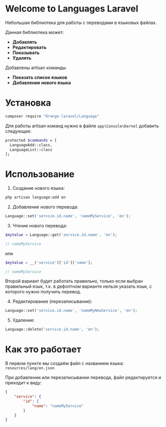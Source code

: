 # Welcome to Languages Laravel

Небольшая библиотека для работы с переводами в языковых файлах.

Данная библиотека может:

- **Добавлять**
- **Редактировать**
- **Показывать**
- **Удалять**

Добавлены artisan команды:

- **Показать список языков**
- **Добавление нового языка**

# Установка

```bash
composer require "Orange-laravel/Language"
```

Для работы artisan команд нужно в файле `app\Console\Kernel` добавить следующее:

```bash
protected $commands = [
  LanguageAdd::class,
  LanguageList::class
];
```

# Использование

1) Создание нового языка:

```bash
php artisan language:add en
```

2) Добавление нового перевода:

```php
Language::set('service.id.name', 'nameMyService', 'en');
```

3) Чтение нового перевода:

```php
$myValue = Language::get('service.id.name', 'en');

// nameMyService
```

или

```php
$myValue = __('service')['id']['name'];

// nameMyService 
```
Второй вариант будет работать правильно, только если выбран правильный язык, т.к. в дефолтном варианте нельзя указать язык, с которого нужно получить перевод.

4) Редактирование (перезаписывание):
```php
Language::set('service.id.name', 'nameMyNewService', 'en');
```

5) Удаление:

```php
Language::delete('service.id.name', 'en');
```

# Как это работает

В первом пункте мы создаём файл с названием языка: `resources/lang/en.json`

При добавлении или перезаписывании перевода, файл редактируется и приходит к виду:

```json
{
    "service": {
        "id": {
            "name": "nameMyService"
        }
    }
}
```